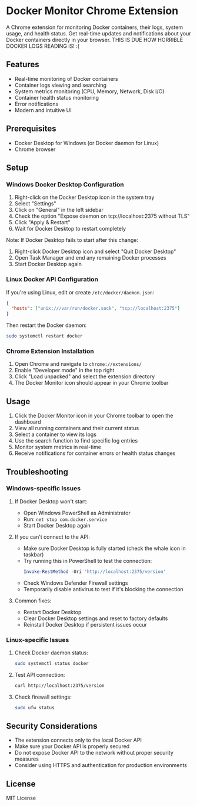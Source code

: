 # Docker Monitor Chrome Extension

A Chrome extension for monitoring Docker containers, their logs, system usage, and health status. Get real-time updates and notifications about your Docker containers directly in your browser. THIS IS DUE HOW HORRIBLE DOCKER LOGS READING IS! :( 

## Features

- Real-time monitoring of Docker containers
- Container logs viewing and searching
- System metrics monitoring (CPU, Memory, Network, Disk I/O)
- Container health status monitoring
- Error notifications
- Modern and intuitive UI

## Prerequisites

- Docker Desktop for Windows (or Docker daemon for Linux)
- Chrome browser

## Setup

### Windows Docker Desktop Configuration

1. Right-click on the Docker Desktop icon in the system tray
2. Select "Settings"
3. Click on "General" in the left sidebar
4. Check the option "Expose daemon on tcp://localhost:2375 without TLS"
5. Click "Apply & Restart"
6. Wait for Docker Desktop to restart completely

Note: If Docker Desktop fails to start after this change:
1. Right-click Docker Desktop icon and select "Quit Docker Desktop"
2. Open Task Manager and end any remaining Docker processes
3. Start Docker Desktop again

### Linux Docker API Configuration

If you're using Linux, edit or create `/etc/docker/daemon.json`:
```json
{
  "hosts": ["unix:///var/run/docker.sock", "tcp://localhost:2375"]
}
```

Then restart the Docker daemon:
```bash
sudo systemctl restart docker
```

### Chrome Extension Installation

1. Open Chrome and navigate to `chrome://extensions/`
2. Enable "Developer mode" in the top right
3. Click "Load unpacked" and select the extension directory
4. The Docker Monitor icon should appear in your Chrome toolbar

## Usage

1. Click the Docker Monitor icon in your Chrome toolbar to open the dashboard
2. View all running containers and their current status
3. Select a container to view its logs
4. Use the search function to find specific log entries
5. Monitor system metrics in real-time
6. Receive notifications for container errors or health status changes

## Troubleshooting

### Windows-specific Issues

1. If Docker Desktop won't start:
   - Open Windows PowerShell as Administrator
   - Run: `net stop com.docker.service`
   - Start Docker Desktop again

2. If you can't connect to the API:
   - Make sure Docker Desktop is fully started (check the whale icon in taskbar)
   - Try running this in PowerShell to test the connection:
     ```powershell
     Invoke-RestMethod -Uri 'http://localhost:2375/version'
     ```
   - Check Windows Defender Firewall settings
   - Temporarily disable antivirus to test if it's blocking the connection

3. Common fixes:
   - Restart Docker Desktop
   - Clear Docker Desktop settings and reset to factory defaults
   - Reinstall Docker Desktop if persistent issues occur

### Linux-specific Issues

1. Check Docker daemon status:
   ```bash
   sudo systemctl status docker
   ```

2. Test API connection:
   ```bash
   curl http://localhost:2375/version
   ```

3. Check firewall settings:
   ```bash
   sudo ufw status
   ```

## Security Considerations

- The extension connects only to the local Docker API
- Make sure your Docker API is properly secured
- Do not expose Docker API to the network without proper security measures
- Consider using HTTPS and authentication for production environments

## License

MIT License 
